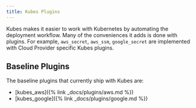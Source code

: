 ```yaml
---
title: Kubes Plugins
---
```


Kubes makes it easier to work with Kubernetes by automating the deployment workflow. Many of the conveniences it adds is done with plugins. For example, `aws_secret`, `aws_ssm`, `google_secret` are implemented with Cloud Provider specific Kubes plugins.

## Baseline Plugins

The baseline plugins that currently ship with Kubes are:

* [kubes_aws]({% link _docs/plugins/aws.md %})
* [kubes_google]({% link _docs/plugins/google.md %})
